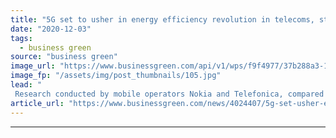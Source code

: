 ```yaml
---
title: "5G set to usher in energy efficiency revolution in telecoms, study finds"
date: "2020-12-03"
tags: 
  - business green
source: "business green"
image_url: "https://www.businessgreen.com/api/v1/wps/f9f4977/37b288a3-15d9-4d5f-a3e4-31c8f18a3808/4/5G-tower-185x114.jpg"
image_fp: "/assets/img/post_thumbnails/105.jpg"
lead: "
 Research conducted by mobile operators Nokia and Telefonica, compared 5G to legacy networks including 4G, finding the former to be far more efficient ..."
article_url: "https://www.businessgreen.com/news/4024407/5g-set-usher-energy-efficiency-revolution-telecoms-study"
---
```


---
